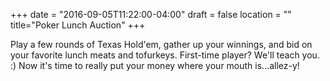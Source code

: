 +++
date = "2016-09-05T11:22:00-04:00"
draft = false
location = ""
title="Poker Lunch Auction"
+++

Play a few rounds of Texas Hold'em, gather up your winnings, and bid on your favorite lunch meats and tofurkeys. First-time player? We'll teach you. :) Now it's time to really put your money where your mouth is...allez-y!
